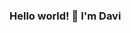 ### Hello world! 👋 I'm Davi

<!--
**DaviVenancio2022/DaviVenancio2022** is a ✨ _special_ ✨ repository because its `README.md` (this file) appears on your GitHub profile.

Here are some ideas to get you started:

- 🔭 I’m currently working on java and C
- 🌱 I’m currently learning phyton
- 👯 I’m looking to collaborate on ...
- 🤔 I’m looking for help with ...
- 💬 Ask me about ...
- 📫 How to reach me: davi.pixeus1@gmail.com
- 😄 Pronouns: ...
- ⚡ Fun fact: ...
-->
